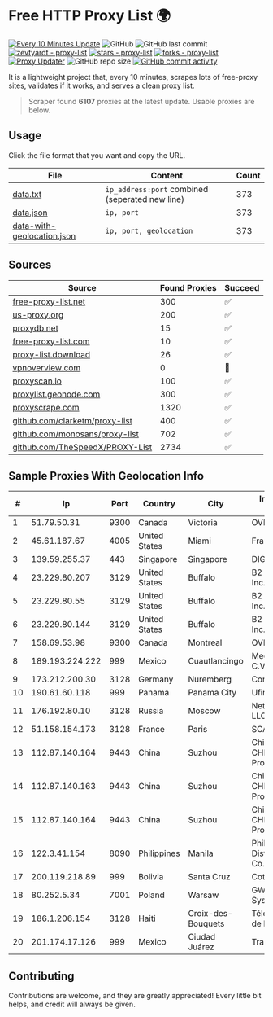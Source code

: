 
# Free HTTP Proxy List 🌍

[![Every 10 Minutes Update](https://github.com/mertguvencli/http-proxy-list/actions/workflows/main.yml/badge.svg?branch=main)](https://github.com/mertguvencli/http-proxy-list/actions/workflows/main.yml)
![GitHub](https://img.shields.io/github/license/mertguvencli/http-proxy-list)
![GitHub last commit](https://img.shields.io/github/last-commit/mertguvencli/http-proxy-list)
[![zevtyardt - proxy-list](https://img.shields.io/static/v1?label=zevtyardt&message=proxy-list&color=blue&logo=github)](https://github.com/zevtyardt/proxy-list "Go to GitHub repo")
[![stars - proxy-list](https://img.shields.io/github/stars/zevtyardt/proxy-list?style=social)](https://github.com/zevtyardt/proxy-list)
[![forks - proxy-list](https://img.shields.io/github/forks/zevtyardt/proxy-list?style=social)](https://github.com/zevtyardt/proxy-list)
[![Proxy Updater](https://github.com/zevtyardt/proxy-list/workflows/Proxy%20Updater/badge.svg)](https://github.com/zevtyardt/proxy-list/actions?query=workflow:"Proxy+Updater")
![GitHub repo size](https://img.shields.io/github/repo-size/zevtyardt/proxy-list)
[![GitHub commit activity](https://img.shields.io/github/commit-activity/m/zevtyardt/proxy-list?logo=commits)](https://github.com/zevtyardt/proxy-list/commits/main)

It is a lightweight project that, every 10 minutes, scrapes lots of free-proxy sites, validates if it works, and serves a clean proxy list.

> Scraper found **6107** proxies at the latest update. Usable proxies are below.

## Usage

Click the file format that you want and copy the URL.

|File|Content|Count|
|----|-------|-----|
|[data.txt](https://raw.githubusercontent.com/mertguvencli/http-proxy-list/main/proxy-list/data.txt)|`ip_address:port` combined (seperated new line)|373|
|[data.json](https://raw.githubusercontent.com/mertguvencli/http-proxy-list/main/proxy-list/data.json)|`ip, port`|373|
|[data-with-geolocation.json](https://raw.githubusercontent.com/mertguvencli/http-proxy-list/main/proxy-list/data-with-geolocation.json)|`ip, port, geolocation`|373|

## Sources

|Source|Found Proxies|Succeed|
|------|-------------|-------|
|[free-proxy-list.net](https://free-proxy-list.net)|300|✅|
|[us-proxy.org](https://www.us-proxy.org)|200|✅|
|[proxydb.net](http://proxydb.net)|15|✅|
|[free-proxy-list.com](https://free-proxy-list.com/?page=&port=&type%5B%5D=http&type%5B%5D=https&up_time=0&search=Search)|10|✅|
|[proxy-list.download](https://www.proxy-list.download/HTTP)|26|✅|
|[vpnoverview.com](https://vpnoverview.com/privacy/anonymous-browsing/free-proxy-servers)|0|🚫|
|[proxyscan.io](https://www.proxyscan.io)|100|✅|
|[proxylist.geonode.com](https://proxylist.geonode.com/api/proxy-list?limit=300&page=1&sort_by=lastChecked&sort_type=desc&protocols=http,https)|300|✅|
|[proxyscrape.com](https://api.proxyscrape.com/v2/?request=displayproxies&protocol=http&timeout=10000&country=all&ssl=all&anonymity=all)|1320|✅|
|[github.com/clarketm/proxy-list](https://raw.githubusercontent.com/clarketm/proxy-list/master/proxy-list-raw.txt)|400|✅|
|[github.com/monosans/proxy-list](https://raw.githubusercontent.com/monosans/proxy-list/main/proxies/http.txt)|702|✅|
|[github.com/TheSpeedX/PROXY-List](https://raw.githubusercontent.com/TheSpeedX/PROXY-List/master/http.txt)|2734|✅|


## Sample Proxies With Geolocation Info

|#|Ip|Port|Country|City|Internet Service Provider|
|-|--|----|-------|----|-------------------------|
|1|51.79.50.31|9300|Canada|Victoria|OVH SAS|
|2|45.61.187.67|4005|United States|Miami|FranTech Solutions|
|3|139.59.255.37|443|Singapore|Singapore|DIGITALOCEAN|
|4|23.229.80.207|3129|United States|Buffalo|B2 Net Solutions Inc.|
|5|23.229.80.55|3129|United States|Buffalo|B2 Net Solutions Inc.|
|6|23.229.80.144|3129|United States|Buffalo|B2 Net Solutions Inc.|
|7|158.69.53.98|9300|Canada|Montreal|OVH SAS|
|8|189.193.224.222|999|Mexico|Cuautlancingo|Mega Cable, S.A. de C.V.|
|9|173.212.200.30|3128|Germany|Nuremberg|Contabo GmbH|
|10|190.61.60.118|999|Panama|Panama City|Ufinet Panama S.A|
|11|176.192.80.10|3128|Russia|Moscow|Net By Net Holding LLC|
|12|51.158.154.173|3128|France|Paris|SCALEWAY|
|13|112.87.140.164|9443|China|Suzhou|China Unicom CHINA169 Jiangsu Province Network|
|14|112.87.140.163|9443|China|Suzhou|China Unicom CHINA169 Jiangsu Province Network|
|15|112.87.140.164|9443|China|Suzhou|China Unicom CHINA169 Jiangsu Province Network|
|16|122.3.41.154|8090|Philippines|Manila|Philippine Long Distance Telephone Co.|
|17|200.119.218.89|999|Bolivia|Santa Cruz|Cotas Ltda.|
|18|80.252.5.34|7001|Poland|Warsaw|GWNET Autonomus System|
|19|186.1.206.154|3128|Haiti|Croix-des-Bouquets|Télécommunications de Haití (Teleco)|
|20|201.174.17.126|999|Mexico|Ciudad Juárez|Transtelco Inc|



## Contributing

Contributions are welcome, and they are greatly appreciated! Every
little bit helps, and credit will always be given.

